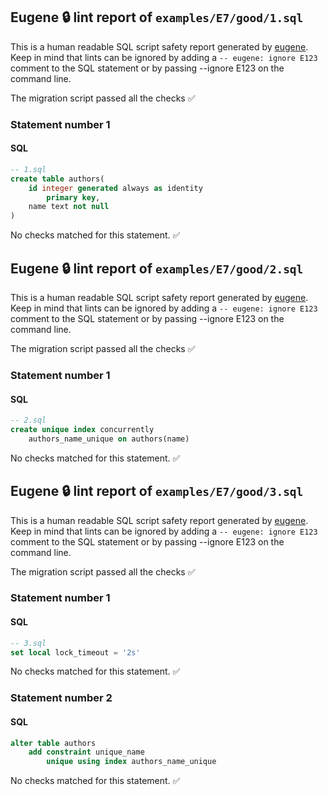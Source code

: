 ## Eugene 🔒 lint report of `examples/E7/good/1.sql`

This is a human readable SQL script safety report generated by [eugene](https://github.com/kaaveland/eugene).
Keep in mind that lints can be ignored by adding a `-- eugene: ignore E123` comment to the SQL statement
or by passing --ignore E123 on the command line.

The migration script passed all the checks ✅

### Statement number 1
#### SQL
```sql
-- 1.sql
create table authors(
    id integer generated always as identity
        primary key,
    name text not null
)
```
No checks matched for this statement. ✅

## Eugene 🔒 lint report of `examples/E7/good/2.sql`

This is a human readable SQL script safety report generated by [eugene](https://github.com/kaaveland/eugene).
Keep in mind that lints can be ignored by adding a `-- eugene: ignore E123` comment to the SQL statement
or by passing --ignore E123 on the command line.

The migration script passed all the checks ✅

### Statement number 1
#### SQL
```sql
-- 2.sql
create unique index concurrently
    authors_name_unique on authors(name)
```
No checks matched for this statement. ✅

## Eugene 🔒 lint report of `examples/E7/good/3.sql`

This is a human readable SQL script safety report generated by [eugene](https://github.com/kaaveland/eugene).
Keep in mind that lints can be ignored by adding a `-- eugene: ignore E123` comment to the SQL statement
or by passing --ignore E123 on the command line.

The migration script passed all the checks ✅

### Statement number 1
#### SQL
```sql
-- 3.sql
set local lock_timeout = '2s'
```
No checks matched for this statement. ✅
### Statement number 2
#### SQL
```sql
alter table authors
    add constraint unique_name
        unique using index authors_name_unique
```
No checks matched for this statement. ✅

